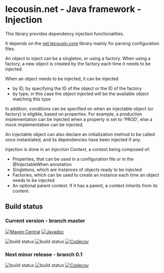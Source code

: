 # lecousin.net - Java framework - Injection

This library provides dependency injection functionalities.

It depends on the [net.lecousin.core]("https://github.com/lecousin/java-framework-core" "java-framework-core") library
mainly for parsing configuration files.

An object to inject can be a singleton, or using a factory. When using a factory, a new object is created by the factory
each time it needs to be injected.

When an object needs to be injected, it can be injected
 * by ID, by specifying the ID of the object or the ID of the factory
 * by type, in this case the object injected will be the available object matching this type
 
In addition, conditions can be specified on when an injectable object (or factory) is eligible, based on properties.
For example, a production implementation can be injected when a property is set to 'PROD', else a mock implementation
can be injected.

An injectable object can also declare an initialization method to be called once instantiated, and its dependencies
have been injected if any.

Injection is done in an _Injection Context_, a context being composed of:
 * Properties, that can be used in a configuration file or in the @InjectableWhen annotation
 * Singletons, which are instances of objects ready to be injected
 * Factories, which can be used to create an instance each time an object needs to be injected
 * An optional parent context. If it has a parent, a context inherits from its content.
 
## Build status

### Current version - branch master

[![Maven Central](https://img.shields.io/maven-central/v/net.lecousin.framework/injection.svg)](http://search.maven.org/#search%7Cga%7C1%7Cg%3A%22net.lecousin.framework%22%20AND%20a%3A%22injection%22)
[![Javadoc](https://img.shields.io/badge/javadoc-0.1.1-brightgreen.svg)](https://www.javadoc.io/doc/net.lecousin.framework/injection/0.1.1)

![build status](https://travis-ci.org/lecousin/java-framework-injection.svg?branch=master "Build Status")
![build status](https://ci.appveyor.com/api/projects/status/github/lecousin/java-framework-injection?branch=master&svg=true "Build Status")
[![Codecov](https://codecov.io/gh/lecousin/java-framework-injection/graph/badge.svg)](https://codecov.io/gh/lecousin/java-framework-injection/branch/master)

### Next minor release - branch 0.1

![build status](https://travis-ci.org/lecousin/java-framework-injection.svg?branch=0.1 "Build Status")
![build status](https://ci.appveyor.com/api/projects/status/github/lecousin/java-framework-injection?branch=0.1&svg=true "Build Status")
[![Codecov](https://codecov.io/gh/lecousin/java-framework-injection/branch/0.1/graph/badge.svg)](https://codecov.io/gh/lecousin/java-framework-injection/branch/0.1)